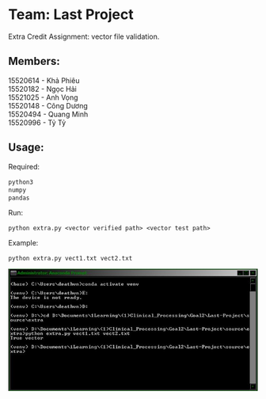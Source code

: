 # Team: Last Project  
Extra Credit Assignment: vector file validation.
## Members:  
15520614 - Khả Phiêu  
15520182 - Ngọc Hải  
15521025 - Anh Vọng  
15520148 - Công Dương  
15520494 - Quang Minh  
15520996 - Tỷ Tỷ
## Usage:
Required:
```
python3
numpy
pandas
```
Run:
```shell
python extra.py <vector verified path> <vector test path>
```
Example:
```shell
python extra.py vect1.txt vect2.txt
```
![demo](asset/demo_extra_clinical.JPG)
